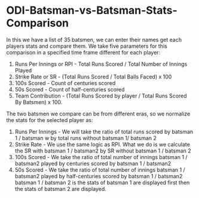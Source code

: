 # ODI-Batsman-vs-Batsman-Stats-Comparison
In this we have a list of 35 batsmen, we can enter their names get each players stats and compare them.
We take five parameters for this comparison in a specified time frame different for each player:

1. Runs Per Innings or RPI - Total Runs Scored / Total Number of Innings Played
2. Strike Rate or SR - (Total Runs Scored / Total Balls Faced) x 100
3. 100s Scored - Count of centuries scored
4. 50s Scored - Count of half-centuries scored
5. Team Contribution - (Total Runs Scored by player / Total Runs Scored By Batsmen) x 100.

The two batsmen we compare can be from different eras, so we normalize the stats for the selected player as:
1. Runs Per Innings - We will take the ratio of total runs scored by batsman 1 / batsman w by total runs without batsman 1/ batsman 2
2. Strike Rate - We use the same logic as RPI. What we do is we calculate the SR with batsman 1 / batsman2 by SR without batsman 1 / batsman 2
3. 100s Scored - We take the ratio of total number of innings  batsman 1 / batsman2 played by centuries scored by  batsman 1 / batsman2
4. 50s Scored - We take the ratio of total number of innings  batsman 1 / batsman2 played by half-centuries scored by  batsman 1 / batsman2
      batsman 1 / batsman 2 is the stats of batsman 1 are displayed first then the stats of batsman 2 are displayed.
